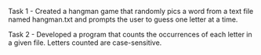 Task 1 - Created a hangman game that randomly pics a word from a text file named hangman.txt and prompts the user to guess one letter at a time. 

Task 2 - Developed a program that counts the occurrences of each letter in a given file. Letters counted are case-sensitive. 
